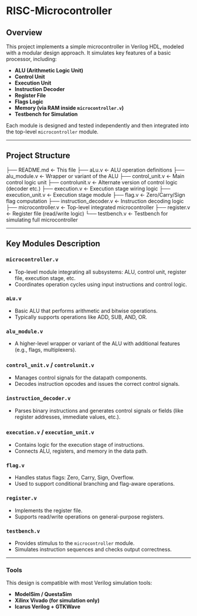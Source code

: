 # RISC-Microcontroller

## Overview

This project implements a simple microcontroller in Verilog HDL, modeled with a modular design approach. It simulates key features of a basic processor, including:

- **ALU (Arithmetic Logic Unit)**
- **Control Unit**
- **Execution Unit**
- **Instruction Decoder**
- **Register File**
- **Flags Logic**
- **Memory (via RAM inside `microcontroller.v`)**
- **Testbench for Simulation**

Each module is designed and tested independently and then integrated into the top-level `microcontroller` module.

---

## Project Structure

├── README.md ← This file
├── aLu.v ← ALU operation definitions
├── alu_module.v ← Wrapper or variant of the ALU
├── control_unit.v ← Main control logic unit
├── controlunit.v ← Alternate version of control logic (decoder etc.)
├── execution.v ← Execution stage wiring logic
├── execution_unit.v ← Execution stage module
├── flag.v ← Zero/Carry/Sign flag computation
├── instruction_decoder.v ← Instruction decoding logic
├── microcontroller.v ← Top-level integrated microcontroller
├── register.v ← Register file (read/write logic)
└── testbench.v ← Testbench for simulating full microcontroller


---

## Key Modules Description

### `microcontroller.v`
- Top-level module integrating all subsystems: ALU, control unit, register file, execution stage, etc.
- Coordinates operation cycles using input instructions and control logic.

### `aLu.v`
- Basic ALU that performs arithmetic and bitwise operations.
- Typically supports operations like ADD, SUB, AND, OR.

### `alu_module.v`
- A higher-level wrapper or variant of the ALU with additional features (e.g., flags, multiplexers).

### `control_unit.v` / `controlunit.v`
- Manages control signals for the datapath components.
- Decodes instruction opcodes and issues the correct control signals.

### `instruction_decoder.v`
- Parses binary instructions and generates control signals or fields (like register addresses, immediate values, etc.).

### `execution.v` / `execution_unit.v`
- Contains logic for the execution stage of instructions.
- Connects ALU, registers, and memory in the data path.

### `flag.v`
- Handles status flags: Zero, Carry, Sign, Overflow.
- Used to support conditional branching and flag-aware operations.

### `register.v`
- Implements the register file.
- Supports read/write operations on general-purpose registers.

### `testbench.v`
- Provides stimulus to the `microcontroller` module.
- Simulates instruction sequences and checks output correctness.

---

### Tools

This design is compatible with most Verilog simulation tools:
- **ModelSim / QuestaSim**
- **Xilinx Vivado (for simulation only)**
- **Icarus Verilog + GTKWave**





